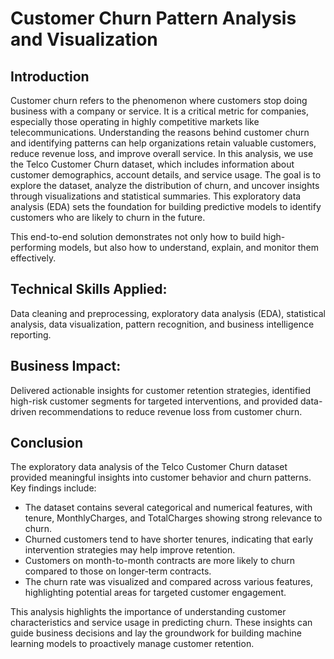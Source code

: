# Customer Churn Pattern Analysis and Visualization

## Introduction
Customer churn refers to the phenomenon where customers stop doing business with a company or service. It is a critical metric for companies, especially those operating in highly competitive markets like telecommunications. Understanding the reasons behind customer churn and identifying patterns can help organizations retain valuable customers, reduce revenue loss, and improve overall service.
In this analysis, we use the Telco Customer Churn dataset, which includes information about customer demographics, account details, and service usage. The goal is to explore the dataset, analyze the distribution of churn, and uncover insights through visualizations and statistical summaries. This exploratory data analysis (EDA) sets the foundation for building predictive models to identify customers who are likely to churn in the future.

This end-to-end solution demonstrates not only how to build high-performing models, but also how to understand, explain, and monitor them effectively.

## Technical Skills Applied:
Data cleaning and preprocessing, exploratory data analysis (EDA), statistical analysis, data visualization, pattern recognition, and business intelligence reporting.
## Business Impact:
Delivered actionable insights for customer retention strategies, identified high-risk customer segments for targeted interventions, and provided data-driven recommendations to reduce revenue loss from customer churn.

## Conclusion
The exploratory data analysis of the Telco Customer Churn dataset provided meaningful insights into customer behavior and churn patterns. Key findings include:

- The dataset contains several categorical and numerical features, with tenure, MonthlyCharges, and TotalCharges showing strong relevance to churn.
- Churned customers tend to have shorter tenures, indicating that early intervention strategies may help improve retention.
- Customers on month-to-month contracts are more likely to churn compared to those on longer-term contracts.
- The churn rate was visualized and compared across various features, highlighting potential areas for targeted customer engagement.

This analysis highlights the importance of understanding customer characteristics and service usage in predicting churn. These insights can guide business decisions and lay the groundwork for building machine learning models to proactively manage customer retention.
